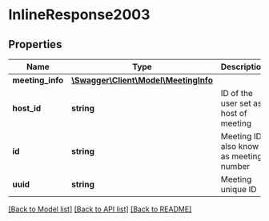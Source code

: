 # InlineResponse2003

## Properties
Name | Type | Description | Notes
------------ | ------------- | ------------- | -------------
**meeting_info** | [**\Swagger\Client\Model\MeetingInfo**](MeetingInfo.md) |  | [optional] 
**host_id** | **string** | ID of the user set as host of meeting | [optional] 
**id** | **string** | Meeting ID, also know as meeting number | [optional] 
**uuid** | **string** | Meeting unique ID | [optional] 

[[Back to Model list]](../README.md#documentation-for-models) [[Back to API list]](../README.md#documentation-for-api-endpoints) [[Back to README]](../README.md)


